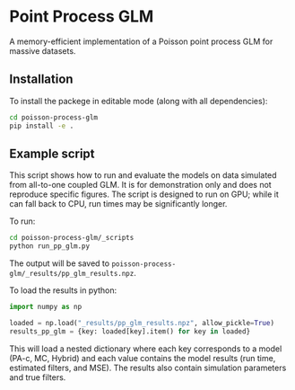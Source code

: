 # Point Process GLM

A memory-efficient implementation of a Poisson point process GLM for massive datasets.

## Installation

To install the packege in editable mode (along with all dependencies):

```bash
cd poisson-process-glm
pip install -e .
```

## Example script
This script shows how to run and evaluate the models on data simulated from all-to-one coupled GLM. It is for demonstration only and does not reproduce specific figures. 
The script is designed to run on GPU; while it can fall back to CPU, run times may be significantly longer.

To run:

```bash
cd poisson-process-glm/_scripts
python run_pp_glm.py
```

The output will be saved to `poisson-process-glm/_results/pp_glm_results.npz`.

To load the results in python:
```python
import numpy as np

loaded = np.load("_results/pp_glm_results.npz", allow_pickle=True)
results_pp_glm = {key: loaded[key].item() for key in loaded}
```

This will load a nested dictionary where each key corresponds to a model (PA-c, MC, Hybrid)
and each value contains the model results (run time, estimated filters, and MSE). The results also contain simulation parameters and true filters.